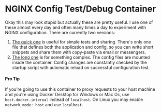 # NGINX Config Test/Debug Container

Okay this may look stupid but actually these are pretty useful. I use one of these almost every day and often many times a day to experiment with NGINX configuration. There are currently two versions:

1. [The quick one](quick) is useful for simple tests and sharing. There's only one file that defines both the application and config, so you can write short snippets and share them with copy-paste via email or messengers.
1. [The long one](long) is for something complex. The config files are mounted inside the container. Config changes are constantly checked by the startup script with automatic reload on successful configuration test.

#### Pro Tip
If you're going to use this container to proxy requests to your host machine and you're using Docker Desktop for Windows or Mac Os, use `host.docker.internal` instead of `localhost`. On Linux you may enable `network_mode: host` and use `localhost`.